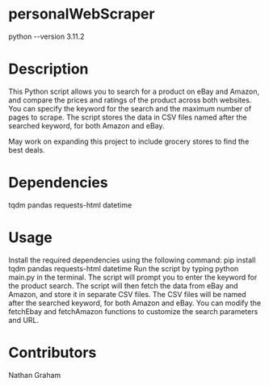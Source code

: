 # personalWebScraper
 python --version 3.11.2
 
# Description
 This Python script allows you to search for a product on eBay and Amazon, and compare the prices and ratings of the product across both websites. You can specify the keyword for the search and the maximum number of pages to scrape. The script stores the data in CSV files named after the searched keyword, for both Amazon and eBay.

 May work on expanding this project to include grocery stores to find the best deals.

# Dependencies
 tqdm
 pandas
 requests-html
 datetime
 
# Usage
 Install the required dependencies using the following command: pip install tqdm pandas requests-html datetime
 Run the script by typing python main.py in the terminal.
 The script will prompt you to enter the keyword for the product search.
 The script will then fetch the data from eBay and Amazon, and store it in separate CSV files.
 The CSV files will be named after the searched keyword, for both Amazon and eBay.
 You can modify the fetchEbay and fetchAmazon functions to customize the search parameters and URL.

# Contributors
 Nathan Graham
